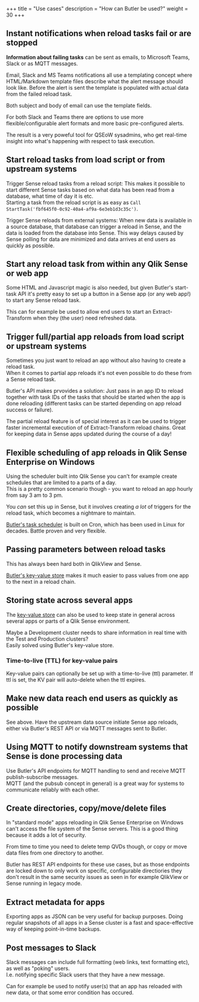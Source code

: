 +++ 
title = "Use cases" 
description = "How can Butler be used?"
weight = 30
+++


<!-- TODO: add links to relevant parts of the doc site -->

## Instant notifications when reload tasks fail or are stopped

**Information about failing tasks** can be sent as emails, to Microsoft Teams, Slack or as MQTT messages.
<!-- TODO: add link to email templating page! -->
Email, Slack and MS Teams notifications all use a templating concept where HTML/Markdown template files describe what the alert message should look like. Before the alert is sent the template is populated with actual data from the failed reload task.

Both subject and body of email can use the template fields.

For both Slack and Teams there are options to use more flexible/configurable alert formats and more basic pre-configured alerts.

The result is a very poweful tool for QSEoW sysadmins, who get real-time insight into what's happening with respect to task execution.

## Start reload tasks from load script or from upstream systems

Trigger Sense reload tasks from a reload script: This makes it possible to start different Sense tasks based on what data has been read from a database, what time of day it is etc.  
Starting a task from the reload script is as easy as `Call StartTask('fbf645f0-0c92-40a4-af9a-6e3eb1d3c35c')`.

Trigger Sense reloads from external systems: When new data is available in a source database, that database can trigger a reload in Sense, and the data is loaded from the database into Sense. This way delays caused by Sense polling for data are minimized and data arrives at end users as quickly as possible.

## Start any reload task from within any Qlik Sense or web app

Some HTML and Javascript magic is also needed, but given Butler's start-task API it's pretty easy to set up a button in a Sense app (or any web app!) to start any Sense reload task.

This can for example be used to allow end users to start an Extract-Transform when they (the user) need refreshed data.

## Trigger full/partial app reloads from load script or upstream systems

Sometimes you just want to reload an app without also having to create a reload task.  
When it comes to partial app reloads it's not even possible to do these from a Sense reload task.

Butler's API makes prvovides a solution: Just pass in an app ID to reload together with task IDs of the tasks that should be started when the app is done reloading (different tasks can be started depending on app reload success or failure).

The partial reload feature is of special interest as it can be used to trigger faster  incremental execution of of Extract-Transform reload chains. Great for keeping data in Sense apps updated during the course of a day!

## Flexible scheduling of app reloads in Qlik Sense Enterprise on Windows

Using the scheduler built into Qlik Sense you can't for example create schedules that are limited to a parts of a day.  
This is a pretty common scenario though - you want to reload an app hourly from say 3 am to 3 pm.

You *can* set this up in Sense, but it involves creating *a lot* of triggers for the reload task, which becomes a nightmare to maintain.

[Butler's task scheduler](/docs/concepts/scheduler) is built on Cron, which has been used in Linux for decades. Battle proven and very flexible.

## Passing parameters between reload tasks

This has always been hard both in QlikView and Sense.

[Butler's key-value store](/docs/concepts/key-value/) makes it much easier to pass values from one app to the next in a reload chain.

## Storing state across several apps

The [key-value store](/docs/concepts/key-value/) can also be used to keep state in general across several apps or parts of a Qlik Sense environment.

Maybe a Development cluster needs to share information in real time with the Test and Production clusters?  
Easily solved using Butler's key-value store.

### Time-to-live (TTL) for key-value pairs

Key-value pairs can optionally be set up with a time-to-live (ttl) parameter. If ttl is set, the KV pair will auto-delete when the ttl expires.

## Make new data reach end users as quickly as possible

See above. Have the upstream data source initiate Sense app reloads, either via Butler's REST API or via MQTT messages sent to Butler.

## Using MQTT to notify downstream systems that Sense is done processing data

Use Butler's API endpoints for MQTT handling to send and receive MQTT publish-subscribe messages.  
MQTT (and the pubsub concept in general) is a great way for systems to communicate reliably with each other.

## Create directories, copy/move/delete files

In "standard mode" apps reloading in Qlik Sense Enterprise on Windows can't access the file system of the Sense servers. This is a good thing because it adds a lot of security.

From time to time you need to delete temp QVDs though, or copy or move data files from one directory to another.

Butler has REST API endpoints for these use cases, but as those endpoints are locked down to only work on specific, configurable directiories they don't result in the same security issues as seen in for example QlikView or Sense running in legacy mode.

## Extract metadata for apps

Exporting apps as JSON can be very useful for backup purposes. Doing regular snapshots of all apps in a Sense cluster is a fast and space-effective way of keeping point-in-time backups.

## Post messages to Slack

Slack messages can include full formatting (web links, text formatting etc), as well as "poking" users.  
I.e. notifying specific Slack users that they have a new message.

Can for example be used to notify user(s) that an app has reloaded with new data, or that some error condition has occured.
